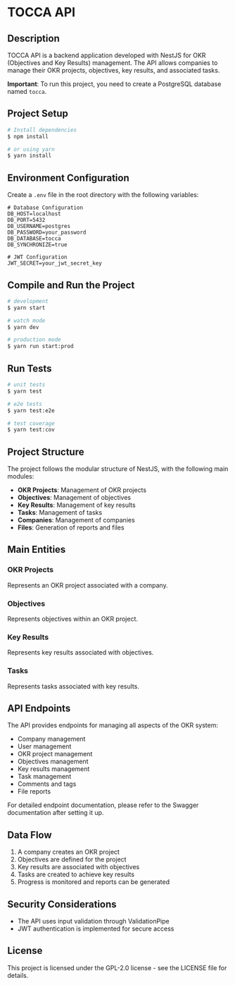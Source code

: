 # TOCCA API

## Description

TOCCA API is a backend application developed with NestJS for OKR (Objectives and Key Results) management. The API allows companies to manage their OKR projects, objectives, key results, and associated tasks.

**Important**: To run this project, you need to create a PostgreSQL database named `tocca`.

## Project Setup

```bash
# Install dependencies
$ npm install

# or using yarn
$ yarn install
```

## Environment Configuration

Create a `.env` file in the root directory with the following variables:

```
# Database Configuration
DB_HOST=localhost
DB_PORT=5432
DB_USERNAME=postgres
DB_PASSWORD=your_password
DB_DATABASE=tocca
DB_SYNCHRONIZE=true

# JWT Configuration
JWT_SECRET=your_jwt_secret_key
```

## Compile and Run the Project

```bash
# development
$ yarn start

# watch mode
$ yarn dev

# production mode
$ yarn run start:prod
```

## Run Tests

```bash
# unit tests
$ yarn test

# e2e tests
$ yarn test:e2e

# test coverage
$ yarn test:cov
```

## Project Structure

The project follows the modular structure of NestJS, with the following main modules:

- **OKR Projects**: Management of OKR projects
- **Objectives**: Management of objectives
- **Key Results**: Management of key results
- **Tasks**: Management of tasks
- **Companies**: Management of companies
- **Files**: Generation of reports and files

## Main Entities

### OKR Projects
Represents an OKR project associated with a company.

### Objectives
Represents objectives within an OKR project.

### Key Results
Represents key results associated with objectives.

### Tasks
Represents tasks associated with key results.

## API Endpoints

The API provides endpoints for managing all aspects of the OKR system:

- Company management
- User management
- OKR project management
- Objectives management
- Key results management
- Task management
- Comments and tags
- File reports

For detailed endpoint documentation, please refer to the Swagger documentation after setting it up.

## Data Flow

1. A company creates an OKR project
2. Objectives are defined for the project
3. Key results are associated with objectives
4. Tasks are created to achieve key results
5. Progress is monitored and reports can be generated

## Security Considerations

- The API uses input validation through ValidationPipe
- JWT authentication is implemented for secure access

## License

This project is licensed under the GPL-2.0 license - see the LICENSE file for details.
